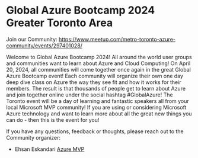 
Global Azure Bootcamp 2024 Greater Toronto Area
===

Join our Community: https://www.meetup.com/metro-toronto-azure-community/events/297401028/

Welcome to Global Azure Bootcamp 2024!
All around the world user groups and communities want to learn about Azure and Cloud Computing! On April 20, 2024, all communities will come together once again in the great Global Azure Bootcamp event!
Each community will organize their own one day deep dive class on Azure the way they see fit and how it works for their members. The result is that thousands of people get to learn about Azure and join together online under the social hashtag #GlobalAzure! The Toronto event will be a day of learning and fantastic speakers all from your local Microsoft MVP community! If you are using or considering Microsoft Azure technology and want to learn more about all the great new things you can do - then this is the event for you!


If you have any questions, feedback or thoughts, please reach out to the Community organizer:

* Ehsan Eskandari [Azure MVP](https://mvp.microsoft.com/en-US/mvp/profile/0abad6dc-5a32-e811-8112-3863bb353d80) 
